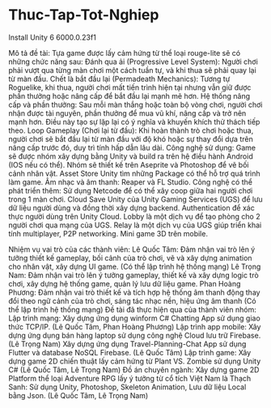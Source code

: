 # Thuc-Tap-Tot-Nghiep

Install Unity 6 6000.0.23f1

Mô tả đề tài:
Tựa game được lấy cảm hứng từ thể loại rouge-lite sẽ có những chức năng sau:
Đánh qua ải (Progressive Level System): Người chơi phải vượt qua từng màn chơi một cách tuần tự, và khi thua sẽ phải quay lại từ màn đầu.
Chết là bắt đầu lại (Permadeath Mechanics): Tương tự Roguelike, khi thua, người chơi mất tiến trình hiện tại nhưng vẫn giữ được phần thưởng hoặc nâng cấp để bắt đầu lại mạnh mẽ hơn.
Hệ thống nâng cấp và phần thưởng: Sau mỗi màn thắng hoặc toàn bộ vòng chơi, người chơi nhận được tài nguyên, phần thưởng để mua vũ khí, nâng cấp và trở nên mạnh hơn. Điều này tạo sự lặp lại có ý nghĩa và khuyến khích thử thách tiếp theo.
Loop Gameplay (Chơi lại từ đầu): Khi hoàn thành trò chơi hoặc thua, người chơi sẽ bắt đầu lại từ màn đầu với độ khó hoặc sự thay đổi dựa trên nâng cấp trước đó, duy trì tính hấp dẫn lâu dài.
Công nghệ sử dụng:
Game sẽ được nhóm xây dựng bằng Unity và build ra trên hệ điều hành Android (IOS nếu có thể).
Nhóm sẽ thiết kế trên Aseprite và Photoshop để vẽ bối cảnh nhân vật.
Asset Store Unity tìm những Package có thể hỗ trợ quá trình làm game.
Âm nhạc và âm thanh: Reaper và FL Studio.
Công nghệ có thể phát triển thêm:
Sử dụng Netcode để có thể xây coop giữa hai người chơi trong 1 màn chơi.
Cloud Save Unity của Unity Gaming Services (UGS) để lưu dữ liệu người dùng và đồng thời xây dựng backend.
Authentication để xác thực người dùng trên Unity Cloud.
Lobby là một dịch vụ để tạo phòng cho 2 người chơi qua mạng của UGS.
Relay là một dịch vụ của UGS giúp triển khai tính multiplayer, P2P networking.
Mini game 3D trên mobile.

Nhiệm vụ vai trò của các thành viên:
Lê Quốc Tâm: Đảm nhận vai trò lên ý tưởng thiết kế gameplay, bối cảnh của trò chơi, vẽ và xây dựng animation cho nhân vật, xây dựng UI game. 
(Có thể lập trình hệ thống mạng)
Lê Trọng Nam: Đảm nhận vai trò lên ý tưởng gameplay, thiết kế và xây dựng logic trò chơi, xây dựng hệ thống game, quản lý lưu dữ liệu game.
Phan Hoàng Phương: Đảm nhận vai trò thiết kế và tích hợp hệ thống âm thanh động thay đổi theo ngữ cảnh của trò chơi, sáng tác nhạc nền, hiệu ứng âm thanh 
(Có thể lập trình hệ thống mạng)
Đề tài đã thực hiện qua của thành viên nhóm:
Lập trình mạng: 
Xây dựng ứng dụng winform C# Chatting App sử dụng giao thức TCP/IP. (Lê Quốc Tâm, Phan Hoàng Phương)
Lập trình app mobile: 
Xây dựng ứng dụng bán hàng laptop sử dụng công nghệ Cloud lưu trữ Firebase. (Lê Trọng Nam)
Xây dựng ứng dụng Travel-Planning-Chat App sử dụng Flutter và database NoSQL Firebase. (Lê Quốc Tâm)
	Lập trình game:
Xây dựng game 2D chiến thuật lấy cảm hứng từ Plant VS. Zombie sử dụng Unity C# (Lê Quốc Tâm, Lê Trọng Nam)
Đồ án chuyên ngành:
Xây dựng game 2D Platform thể loại Adventure RPG lấy ý tưởng từ cổ tích Việt Nam là Thạch Sanh: Sử dụng Unity, Photoshop, Skeleton Animation, Lưu dữ liệu Local bằng Json. 
(Lê Quốc Tâm, Lê Trọng Nam)

